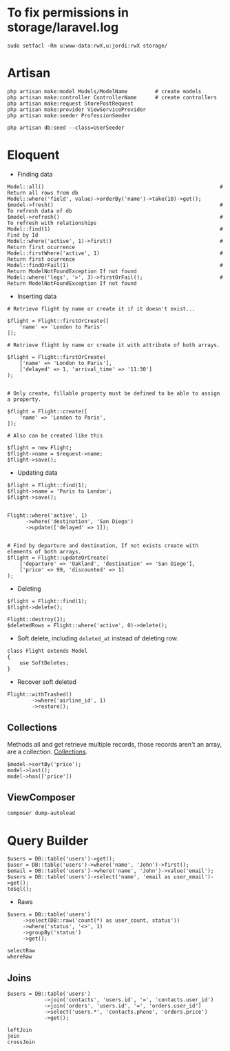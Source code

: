 # To fix permissions in storage/laravel.log

```
sudo setfacl -Rm u:www-data:rwX,u:jordi:rwX storage/
```

# Artisan

```
php artisan make:model Models/ModelName         # create models
php artisan make:controller ControllerName      # create controllers
php artisan make:request StorePostRequest
php artisan make:provider ViewServiceProvider
php artisan make:seeder ProfessionSeeder

php artisan db:seed --class=UserSeeder
```

# Eloquent

- Finding data

```
Model::all()                                                         # Return all rows from db
Model::where('field', value)->orderBy('name')->take(10)->get();
$model->fresh()                                                      # To refresh data of db
$model->refresh()                                                    # To refresh with relationships
Model::find(1)                                                       # Find by Id
Model::where('active', 1)->first()                                   # Return first ocurrence
Model::firstWhere('active', 1)                                       # Return first ocurrence
Model::findOrFail(1)                                                 # Return ModelNotFoundException If not found
Model::where('legs', '>', 3)->firstOrFail();                         # Return ModelNotFoundException If not found
```

- Inserting data

```
# Retrieve flight by name or create it if it doesn't exist...

$flight = Flight::firstOrCreate([
    'name' => 'London to Paris'
]);

# Retrieve flight by name or create it with attribute of both arrays.

$flight = Flight::firstOrCreate(
    ['name' => 'London to Paris'],
    ['delayed' => 1, 'arrival_time' => '11:30']
);


# Only create, fillable property must be defined to be able to assign a property.

$flight = Flight::create([
    'name' => 'London to Paris',
]);

# Also can be created like this

$flight = new Flight;
$flight->name = $request->name;
$flight->save();
```

- Updating data

```
$flight = Flight::find(1);
$flight->name = 'Paris to London';
$flight->save();


Flight::where('active', 1)
      ->where('destination', 'San Diego')
      ->update(['delayed' => 1]);


# Find by departure and destination, If not exists create with elements of both arrays.
$flight = Flight::updateOrCreate(
    ['departure' => 'Oakland', 'destination' => 'San Diego'],
    ['price' => 99, 'discounted' => 1]
);

```

- Deleting

```
$flight = Flight::find(1);
$flight->delete();

Flight::destroy(1);
$deletedRows = Flight::where('active', 0)->delete();
```

- Soft delete, including `deleted_at` instead of deleting row.

```
class Flight extends Model
{
    use SoftDeletes;
}
```

- Recover soft deleted

```
Flight::withTrashed()
        ->where('airline_id', 1)
        ->restore();
```

## Collections

Methods all and get retrieve multiple records, those records aren't an array, are a collection.
[Collections](https://laravel.com/docs/8.x/collections#available-methods).

```
$model->sortBy('price');
model->last();
model->has(['price'])
```

## ViewComposer

```
composer dump-autoload
```


# Query Builder

```
$users = DB::table('users')->get();
$user = DB::table('users')->where('name', 'John')->first();
$email = DB::table('users')->where('name', 'John')->value('email');
$users = DB::table('users')->select('name', 'email as user_email')->get();
toSql();
```

- Raws

```
$users = DB::table('users')
     ->select(DB::raw('count(*) as user_count, status'))
     ->where('status', '<>', 1)
     ->groupBy('status')
     ->get();
```

```
selectRaw
whereRaw
```

## Joins

```
$users = DB::table('users')
            ->join('contacts', 'users.id', '=', 'contacts.user_id')
            ->join('orders', 'users.id', '=', 'orders.user_id')
            ->select('users.*', 'contacts.phone', 'orders.price')
            ->get();
```

```
leftJoin
join
crossJoin
```

